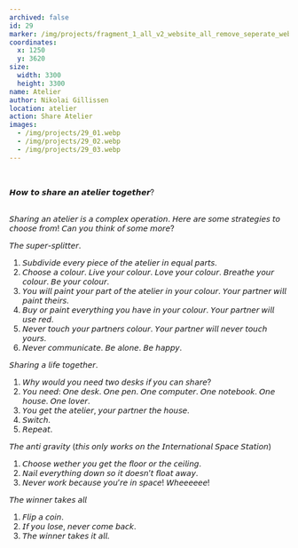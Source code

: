 ```yaml
---
archived: false
id: 29
marker: /img/projects/fragment_1_all_v2_website_all_remove_seperate_webp-29.webp
coordinates:
  x: 1250
  y: 3620
size:
  width: 3300
  height: 3300
name: Atelier
author: Nikolai Gillissen
location: atelier
action: Share Atelier
images:
  - /img/projects/29_01.webp
  - /img/projects/29_02.webp
  - /img/projects/29_03.webp
---
```

<br>

𝙃𝙤𝙬 𝙩𝙤 𝙨𝙝𝙖𝙧𝙚 𝙖𝙣 𝙖𝙩𝙚𝙡𝙞𝙚𝙧 𝙩𝙤𝙜𝙚𝙩𝙝𝙚𝙧?

<br>
𝘚𝘩𝘢𝘳𝘪𝘯𝘨 𝘢𝘯 𝘢𝘵𝘦𝘭𝘪𝘦𝘳 𝘪𝘴 𝘢 𝘤𝘰𝘮𝘱𝘭𝘦𝘹 𝘰𝘱𝘦𝘳𝘢𝘵𝘪𝘰𝘯. 𝘏𝘦𝘳𝘦 𝘢𝘳𝘦 𝘴𝘰𝘮𝘦 𝘴𝘵𝘳𝘢𝘵𝘦𝘨𝘪𝘦𝘴 𝘵𝘰 𝘤𝘩𝘰𝘰𝘴𝘦 𝘧𝘳𝘰𝘮! 𝘊𝘢𝘯 𝘺𝘰𝘶 𝘵𝘩𝘪𝘯𝘬 𝘰𝘧 𝘴𝘰𝘮𝘦 𝘮𝘰𝘳𝘦?

𝘛𝘩𝘦 𝘴𝘶𝘱𝘦𝘳-𝘴𝘱𝘭𝘪𝘵𝘵𝘦𝘳.

1. 𝘚𝘶𝘣𝘥𝘪𝘷𝘪𝘥𝘦 𝘦𝘷𝘦𝘳𝘺 𝘱𝘪𝘦𝘤𝘦 𝘰𝘧 𝘵𝘩𝘦 𝘢𝘵𝘦𝘭𝘪𝘦𝘳 𝘪𝘯 𝘦𝘲𝘶𝘢𝘭 𝘱𝘢𝘳𝘵𝘴. 
2. 𝘊𝘩𝘰𝘰𝘴𝘦 𝘢 𝘤𝘰𝘭𝘰𝘶𝘳. 𝘓𝘪𝘷𝘦 𝘺𝘰𝘶𝘳 𝘤𝘰𝘭𝘰𝘶𝘳. 𝘓𝘰𝘷𝘦 𝘺𝘰𝘶𝘳 𝘤𝘰𝘭𝘰𝘶𝘳. 𝘉𝘳𝘦𝘢𝘵𝘩𝘦 𝘺𝘰𝘶𝘳 𝘤𝘰𝘭𝘰𝘶𝘳. 𝘉𝘦 𝘺𝘰𝘶𝘳 𝘤𝘰𝘭𝘰𝘶𝘳. 
3. 𝘠𝘰𝘶 𝘸𝘪𝘭𝘭 𝘱𝘢𝘪𝘯𝘵 𝘺𝘰𝘶𝘳 𝘱𝘢𝘳𝘵 𝘰𝘧 𝘵𝘩𝘦 𝘢𝘵𝘦𝘭𝘪𝘦𝘳 𝘪𝘯 𝘺𝘰𝘶𝘳 𝘤𝘰𝘭𝘰𝘶𝘳. 𝘠𝘰𝘶𝘳 𝘱𝘢𝘳𝘵𝘯𝘦𝘳 𝘸𝘪𝘭𝘭 𝘱𝘢𝘪𝘯𝘵 𝘵𝘩𝘦𝘪𝘳𝘴. 
4. 𝘉𝘶𝘺 𝘰𝘳 𝘱𝘢𝘪𝘯𝘵 𝘦𝘷𝘦𝘳𝘺𝘵𝘩𝘪𝘯𝘨 𝘺𝘰𝘶 𝘩𝘢𝘷𝘦 𝘪𝘯 𝘺𝘰𝘶𝘳 𝘤𝘰𝘭𝘰𝘶𝘳. 𝘠𝘰𝘶𝘳 𝘱𝘢𝘳𝘵𝘯𝘦𝘳 𝘸𝘪𝘭𝘭 𝘶𝘴𝘦 𝘳𝘦𝘥. 
5. 𝘕𝘦𝘷𝘦𝘳 𝘵𝘰𝘶𝘤𝘩 𝘺𝘰𝘶𝘳 𝘱𝘢𝘳𝘵𝘯𝘦𝘳𝘴 𝘤𝘰𝘭𝘰𝘶𝘳. 𝘠𝘰𝘶𝘳 𝘱𝘢𝘳𝘵𝘯𝘦𝘳 𝘸𝘪𝘭𝘭 𝘯𝘦𝘷𝘦𝘳 𝘵𝘰𝘶𝘤𝘩 𝘺𝘰𝘶𝘳𝘴. 
6. 𝘕𝘦𝘷𝘦𝘳 𝘤𝘰𝘮𝘮𝘶𝘯𝘪𝘤𝘢𝘵𝘦. 𝘉𝘦 𝘢𝘭𝘰𝘯𝘦. 𝘉𝘦 𝘩𝘢𝘱𝘱𝘺.

𝘚𝘩𝘢𝘳𝘪𝘯𝘨 𝘢 𝘭𝘪𝘧𝘦 𝘵𝘰𝘨𝘦𝘵𝘩𝘦𝘳.

1. 𝘞𝘩𝘺 𝘸𝘰𝘶𝘭𝘥 𝘺𝘰𝘶 𝘯𝘦𝘦𝘥 𝘵𝘸𝘰 𝘥𝘦𝘴𝘬𝘴 𝘪𝘧 𝘺𝘰𝘶 𝘤𝘢𝘯 𝘴𝘩𝘢𝘳𝘦?
2. 𝘠𝘰𝘶 𝘯𝘦𝘦𝘥: 𝘖𝘯𝘦 𝘥𝘦𝘴𝘬. 𝘖𝘯𝘦 𝘱𝘦𝘯. 𝘖𝘯𝘦 𝘤𝘰𝘮𝘱𝘶𝘵𝘦𝘳. 𝘖𝘯𝘦 𝘯𝘰𝘵𝘦𝘣𝘰𝘰𝘬. 𝘖𝘯𝘦 𝘩𝘰𝘶𝘴𝘦. 𝘖𝘯𝘦 𝘭𝘰𝘷𝘦𝘳.
3. 𝘠𝘰𝘶 𝘨𝘦𝘵 𝘵𝘩𝘦 𝘢𝘵𝘦𝘭𝘪𝘦𝘳, 𝘺𝘰𝘶𝘳 𝘱𝘢𝘳𝘵𝘯𝘦𝘳 𝘵𝘩𝘦 𝘩𝘰𝘶𝘴𝘦.
4. 𝘚𝘸𝘪𝘵𝘤𝘩.
5. 𝘙𝘦𝘱𝘦𝘢𝘵.

𝘛𝘩𝘦 𝘢𝘯𝘵𝘪 𝘨𝘳𝘢𝘷𝘪𝘵𝘺
(𝘵𝘩𝘪𝘴 𝘰𝘯𝘭𝘺 𝘸𝘰𝘳𝘬𝘴 𝘰𝘯 𝘵𝘩𝘦 𝘐𝘯𝘵𝘦𝘳𝘯𝘢𝘵𝘪𝘰𝘯𝘢𝘭 𝘚𝘱𝘢𝘤𝘦 𝘚𝘵𝘢𝘵𝘪𝘰𝘯)

1. 𝘊𝘩𝘰𝘰𝘴𝘦 𝘸𝘦𝘵𝘩𝘦𝘳 𝘺𝘰𝘶 𝘨𝘦𝘵 𝘵𝘩𝘦 𝘧𝘭𝘰𝘰𝘳 𝘰𝘳 𝘵𝘩𝘦 𝘤𝘦𝘪𝘭𝘪𝘯𝘨.
2. 𝘕𝘢𝘪𝘭 𝘦𝘷𝘦𝘳𝘺𝘵𝘩𝘪𝘯𝘨 𝘥𝘰𝘸𝘯 𝘴𝘰 𝘪𝘵 𝘥𝘰𝘦𝘴𝘯’𝘵 𝘧𝘭𝘰𝘢𝘵 𝘢𝘸𝘢𝘺.
3. 𝘕𝘦𝘷𝘦𝘳 𝘸𝘰𝘳𝘬 𝘣𝘦𝘤𝘢𝘶𝘴𝘦 𝘺𝘰𝘶’𝘳𝘦 𝘪𝘯 𝘴𝘱𝘢𝘤𝘦! 𝘞𝘩𝘦𝘦𝘦𝘦𝘦𝘦!

𝘛𝘩𝘦 𝘸𝘪𝘯𝘯𝘦𝘳 𝘵𝘢𝘬𝘦𝘴 𝘢𝘭𝘭

1. 𝘍𝘭𝘪𝘱 𝘢 𝘤𝘰𝘪𝘯.
2. 𝘐𝘧 𝘺𝘰𝘶 𝘭𝘰𝘴𝘦, 𝘯𝘦𝘷𝘦𝘳 𝘤𝘰𝘮𝘦 𝘣𝘢𝘤𝘬.
3. 𝘛𝘩𝘦 𝘸𝘪𝘯𝘯𝘦𝘳 𝘵𝘢𝘬𝘦𝘴 𝘪𝘵 𝘢𝘭𝘭.